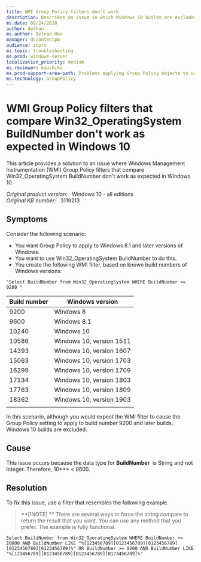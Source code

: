 ```yaml
---
title: WMI Group Policy filters don't work
description: Describes an issue in which Windows 10 builds are excluded from WMI filter results.
ms.date: 08/24/2020
author: delhan
ms.author: Delead-Han
manager: dscontentpm
audience: itpro
ms.topic: troubleshooting
ms.prod: windows-server
localization_priority: medium
ms.reviewer: kaushika
ms.prod-support-area-path: Problems applying Group Policy objects to users or computers
ms.technology: GroupPolicy
---
```

# WMI Group Policy filters that compare Win32_OperatingSystem BuildNumber don't work as expected in Windows 10

This article provides a solution to an issue where Windows Management Instrumentation (WMI) Group Policy filters that compare Win32_OperatingSystem BuildNumber don't work as expected in Windows 10.

_Original product version:_ &nbsp; Windows 10 - all editions  
_Original KB number:_ &nbsp; 3119213

## Symptoms

Consider the following scenario:
 
- You want Group Policy to apply to Windows 8.1 and later versions of Windows. 
- You want to use Win32_OperatingSystem BuildNumber to do this.
- You create the following WMI filter, based on known build numbers of Windows versions: 

```
"Select BuildNumber from Win32_OperatingSystem WHERE BuildNumber >= 9200 "
```

|Build number|Windows version|
|---|---|
|9200|Windows 8|
|9600|Windows 8.1|
|10240|Windows 10|
|10586|Windows 10, version 1511|
|14393|Windows 10, version 1607|
|15063|Windows 10, version 1703|
|16299|Windows 10, version 1709|
|17134|Windows 10, version 1803|
|17763|Windows 10, version 1809|
|18362|Windows 10, version 1903|
|||
In this scenario, although you would expect the WMI filter to cause the Group Policy setting to apply to build number 9200 and later builds, Windows 10 builds are excluded.

## Cause

This issue occurs because the data type for **BuildNumber**  is String and not Integer. Therefore, 10*** < 9600.

## Resolution

To fix this issue, use a filter that resembles the following example.

> **[!NOTE]
>** There are several ways to force the string compare to return the result that you want. You can use any method that you prefer. The example is fully functional.

```
Select BuildNumber from Win32_OperatingSystem WHERE BuildNumber >= 10000 AND BuildNumber LIKE "%[123456789][0123456789][0123456789][0123456789][0123456789]%" OR BuildNumber >= 9200 AND BuildNumber LIKE "%[123456789][0123456789][0123456789][0123456789]%"
```

